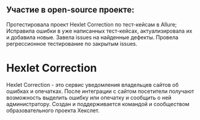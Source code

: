 ## Участие в open-source проекте:

Протестировала проект Hexlet Correction по тест-кейсам в Allure;
Исправила ошибки в уже написанных тест-кейсах, актуализировала их и добавила новые.
Завела issues на найденные дефекты.
Провела регрессионное тестирование по закрытым issues.

# Hexlet Correction 
Hexlet Correction - это сервис уведомления владельцев сайтов об ошибках и опечатках. После интеграции с сайтом посетители получают возможность выделить ошибку или опечатку и сообщить о ней администратору.
Создан и поддерживается командой и сообществом образовательного проекта Хекслет.
